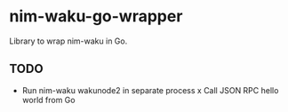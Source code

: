 # nim-waku-go-wrapper

Library to wrap nim-waku in Go.

## TODO

- Run nim-waku wakunode2 in separate process
x Call JSON RPC hello world from Go
